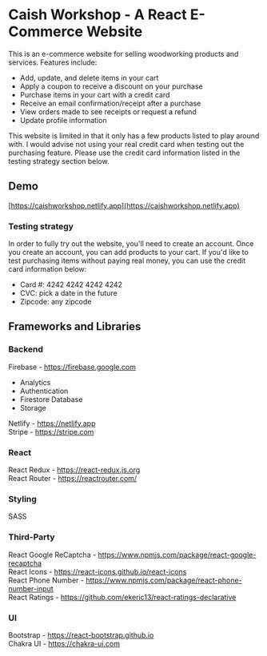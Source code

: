 # Caish Workshop - A React E-Commerce Website
This is an e-commerce website for selling woodworking products and services. Features include:
- Add, update, and delete items in your cart
- Apply a coupon to receive a discount on your purchase
- Purchase items in your cart with a credit card
- Receive an email confirmation/receipt after a purchase
- View orders made to see receipts or request a refund
- Update profile information

This website is limited in that it only has a few products listed to play around with. I would advise not using your real credit card when testing out the purchasing feature. Please use the credit card information listed in the testing strategy section below.

## Demo
[https://caishworkshop.netlify.app](https://caishworkshop.netlify.app)

### Testing strategy
In order to fully try out the website, you'll need to create an account. Once you create an account, you can add products to your cart. If you'd like to test purchasing items without paying real money, you can use the credit card information below:
- Card #: 4242 4242 4242 4242
- CVC: pick a date in the future
- Zipcode: any zipcode

## Frameworks and Libraries
### Backend
Firebase - https://firebase.google.com
- Analytics
- Authentication
- Firestore Database
- Storage

Netlify - https://netlify.app<br/>
Stripe - https://stripe.com

### React
React Redux - https://react-redux.js.org<br/>
React Router - https://reactrouter.com/

### Styling
SASS

### Third-Party
React Google ReCaptcha - https://www.npmjs.com/package/react-google-recaptcha<br/>
React Icons - https://react-icons.github.io/react-icons<br/>
React Phone Number - https://www.npmjs.com/package/react-phone-number-input<br/>
React Ratings - https://github.com/ekeric13/react-ratings-declarative

### UI
Bootstrap - https://react-bootstrap.github.io<br/>
Chakra UI - https://chakra-ui.com
